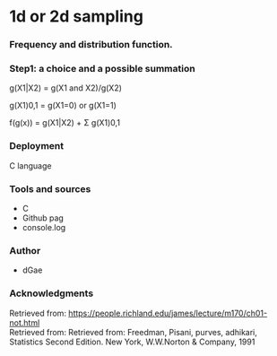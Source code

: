 # 1d or 2d sampling
### Frequency and distribution function.

### Step1: a choice and a possible summation 
g(X1|X2) = g(X1 and X2)/g(X2) 

g(X1)0,1 = g(X1=0) or g(X1=1)

f(g(x)) = g(X1|X2) + Σ g(X1)0,1

### Deployment 
C language 

### Tools and sources
* C
* Github pag
* console.log

### Author
* dGae

### Acknowledgments
Retrieved from: https://people.richland.edu/james/lecture/m170/ch01-not.html <br>
Retrieved from: Retrieved from: Freedman, Pisani, purves, adhikari, Statistics Second Edition. New York, W.W.Norton & Company, 1991



